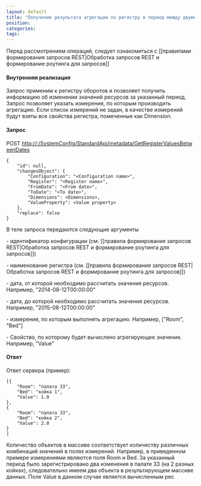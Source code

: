 ```yaml
---
layout: default
title: "Получение результата агрегации по регистру в период между двумя датами (GetValuesBetweenDates)"
position: 
categories: 
tags: 
---
```


Перед рассмотрением операций, следует ознакомиться с [[правилами формирования запросов REST|Обработка запросов REST и формирование роутинга для запросов]]

#### Внутренняя реализация

Запрос применим к регистру оборотов и позволяет получить информацию об изменении значений ресурсов за указанный период. Запрос позволяет указать измерения, по которым производить агрегацию. Если список измерений не задан, в качестве измерений будут взяты все свойства регистра, помеченные как Dimension. 

#### Запрос

POST [http://<ServerName>:<PortName>/SystemConfig/StandardApi/metadata/GetRegisterValuesBetweenDates ](http://10.10.1.82:9999/SystemConfig/StandardApi/metadata/GetRegisterValuesBetweenDates)

```
{
	"id": null,
	"changesObject": {
		"Configuration": "<Configuration name>",
		"Register": "<Register name>",
		"FromDate": "<From date>",
		"ToDate": "<To date>",
		"Dimensions": <Dimensions>,
		"ValueProperty": <Value property>
	},
	"replace": false
}
```

В теле запроса передаются следующие аргументы

<Configuration name> - идентификатор конфигурации (см. [[правила формирования запросов REST|Обработка запросов REST и формирование роутинга для запросов]])

<Register name> - наименование регистра (см. [[правила формирования запросов REST|Обработка запросов REST и формирование роутинга для запросов]])

<From date> - дата, от которой необходимо рассчитать значения ресурсов. Например, "2014-08-12T00:00:00"

<To date> - дата, до которой необходимо рассчитать значения ресурсов. Например, "2015-08-12T00:00:00"

<Dimensions> - измерения, по которым выполнять агрегацию. Например, ["Room", "Bed"]

<Value property> - Свойство, по которому будет вычислено агрегирующее значение. Например, "Value"

#### Ответ

Ответ сервера (пример):

```
[{
	"Room": "палата 33",
	"Bed": "койка 1",
	"Value": 1.0
},
{
	"Room": "палата 33",
	"Bed": "койка 2",
	"Value": 2.0
}
]
```

Количество объектов в массиве соответствует количеству различных комбинаций значений в полях измерений. Например, в приведенном примере измерениями являются поля Room и Bed. За указанный период было зарегистрировано два изменения в палате 33 (на 2 разных койках), следовательно имеем два объекта в результирующем массиве данных. Поле Value в данном случае является вычисленным рес

